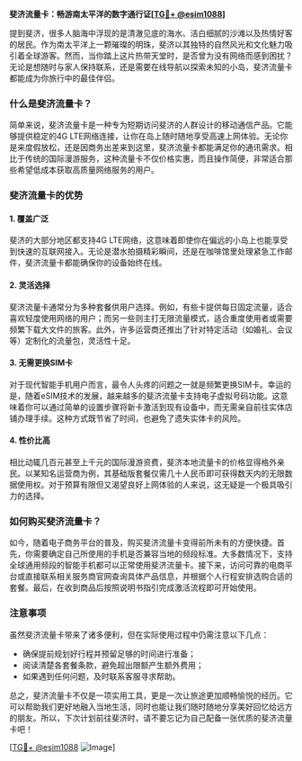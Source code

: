 **斐济流量卡：畅游南太平洋的数字通行证[[TG💪+ @esim1088](https://t.me/s/esim1088)]**

提到斐济，很多人脑海中浮现的是清澈见底的海水、洁白细腻的沙滩以及热情好客的居民。作为南太平洋上一颗璀璨的明珠，斐济以其独特的自然风光和文化魅力吸引着全球游客。然而，当你踏上这片热带天堂时，是否曾为没有网络而感到困扰？无论是想随时与家人保持联系，还是需要在线导航以探索未知的小岛，斐济流量卡都能成为你旅行中的最佳伴侣。

### 什么是斐济流量卡？

简单来说，斐济流量卡是一种专为短期访问斐济的人群设计的移动通信产品。它能够提供稳定的4G LTE网络连接，让你在岛上随时随地享受高速上网体验。无论你是来度假放松，还是因商务出差来到这里，斐济流量卡都能满足你的通讯需求。相比于传统的国际漫游服务，这种流量卡不仅价格实惠，而且操作简便，非常适合那些希望低成本获取高质量网络服务的用户。

### 斐济流量卡的优势

#### 1. **覆盖广泛**
斐济的大部分地区都支持4G LTE网络，这意味着即使你在偏远的小岛上也能享受到快速的互联网接入。无论是潜水拍摄精彩瞬间，还是在咖啡馆里处理紧急工作邮件，斐济流量卡都能确保你的设备始终在线。

#### 2. **灵活选择**
斐济流量卡通常分为多种套餐供用户选择。例如，有些卡提供每日固定流量，适合喜欢轻度使用网络的用户；而另一些则主打无限流量模式，适合重度使用者或需要频繁下载大文件的旅客。此外，许多运营商还推出了针对特定活动（如婚礼、会议等）定制化的流量包，灵活性十足。

#### 3. **无需更换SIM卡**
对于现代智能手机用户而言，最令人头疼的问题之一就是频繁更换SIM卡。幸运的是，随着eSIM技术的发展，越来越多的斐济流量卡支持电子虚拟号码功能。这意味着你可以通过简单的设置步骤将新卡激活到现有设备中，而无需亲自前往实体店铺办理手续。这种方式既节省了时间，也避免了遗失实体卡的风险。

#### 4. **性价比高**
相比动辄几百元甚至上千元的国际漫游资费，斐济本地流量卡的价格显得格外亲民。以某知名运营商为例，其基础版套餐仅需几十人民币即可获得数天内的无限数据使用权。对于预算有限但又渴望良好上网体验的人来说，这无疑是一个极具吸引力的选择。

### 如何购买斐济流量卡？

如今，随着电子商务平台的普及，购买斐济流量卡变得前所未有的方便快捷。首先，你需要确定自己所使用的手机是否兼容当地的频段标准。大多数情况下，支持全球通用频段的智能手机都可以正常使用斐济流量卡。接下来，访问可靠的电商平台或直接联系相关服务商官网查询具体产品信息，并根据个人行程安排选购合适的套餐。最后，在收到商品后按照说明书指引完成激活流程即可开始使用。

### 注意事项

虽然斐济流量卡带来了诸多便利，但在实际使用过程中仍需注意以下几点：
- 确保提前规划好行程并预留足够的时间进行准备；
- 阅读清楚各套餐条款，避免超出限额产生额外费用；
- 如果遇到任何问题，及时联系客服寻求帮助。

总之，斐济流量卡不仅是一项实用工具，更是一次让旅途更加顺畅愉悦的经历。它可以帮助我们更好地融入当地生活，同时也能让我们随时随地分享美好回忆给远方的朋友。所以，下次计划前往斐济时，请不要忘记为自己配备一张优质的斐济流量卡吧！

[[TG💪+ @esim1088](https://t.me/s/esim1088) ![Image](https://i.postimg.cc/4NQfJmqS/Snipaste-2025-05-13-00-14-12.png)]